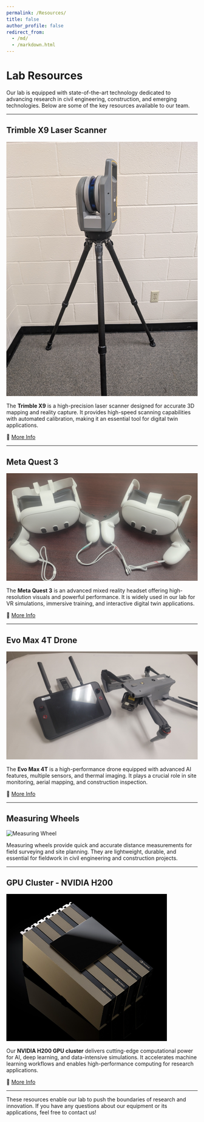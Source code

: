 ```yaml
---
permalink: /Resources/
title: false
author_profile: false
redirect_from: 
  - /md/
  - /markdown.html
---
```


# **Lab Resources**
Our lab is equipped with state-of-the-art technology dedicated to advancing research in civil engineering, construction, and emerging technologies. Below are some of the key resources available to our team.

---

## **Trimble X9 Laser Scanner**
![Trimble X9](resources_pictures\laser_scanner.jpg)

The **Trimble X9** is a high-precision laser scanner designed for accurate 3D mapping and reality capture. It provides high-speed scanning capabilities with automated calibration, making it an essential tool for digital twin applications.

🔗 [More Info](https://www.trimble.com/en/products/building-construction-field-systems/x9-scanner)

---

## **Meta Quest 3**
![Meta Quest 3](meta_quest.jpg)

The **Meta Quest 3** is an advanced mixed reality headset offering high-resolution visuals and powerful performance. It is widely used in our lab for VR simulations, immersive training, and interactive digital twin applications.

🔗 [More Info](https://www.meta.com/quest/quest-3/?srsltid=AfmBOorfStGhCrtk1qbhmK4Tm5fq0LZiwBQSzFdaV-FJpizbXKKrO2jY)

---

## **Evo Max 4T Drone**
![Evo Max 4T](evo_drone.jpg)

The **Evo Max 4T** is a high-performance drone equipped with advanced AI features, multiple sensors, and thermal imaging. It plays a crucial role in site monitoring, aerial mapping, and construction inspection.

🔗 [More Info](https://shop.autelrobotics.com/products/evo-max-4t)

---

## **Measuring Wheels**
![Measuring Wheel](measuring_wheel.jpg)

Measuring wheels provide quick and accurate distance measurements for field surveying and site planning. They are lightweight, durable, and essential for fieldwork in civil engineering and construction projects.

---

## **GPU Cluster - NVIDIA H200**
![NVIDIA H200](nvidia_h200.png)

Our **NVIDIA H200 GPU cluster** delivers cutting-edge computational power for AI, deep learning, and data-intensive simulations. It accelerates machine learning workflows and enables high-performance computing for research applications.

🔗 [More Info](https://www.nvidia.com/en-us/data-center/dgx-h200/)

---

These resources enable our lab to push the boundaries of research and innovation. If you have any questions about our equipment or its applications, feel free to contact us!